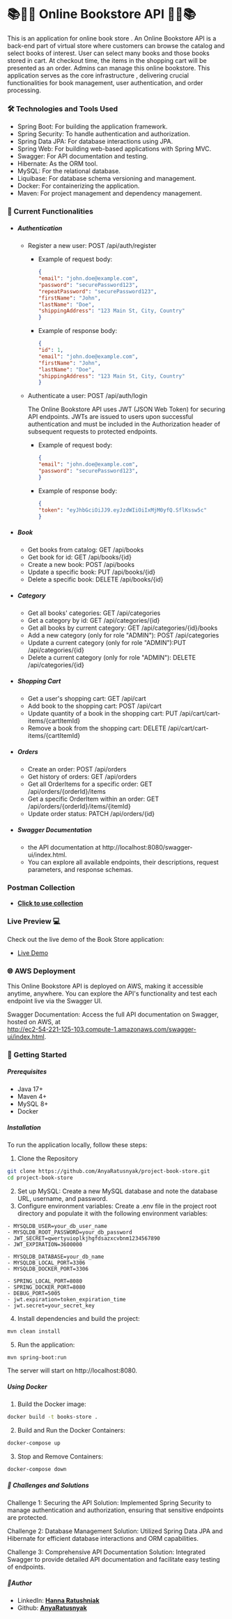 
# 📚📙📖 Online Bookstore API 📖📙📚
This is an application for online book store . 
An Online Bookstore API is a back-end part of virtual store  where customers can browse the catalog and select books of interest. User can select many books and those books stored in cart. At checkout time, the items in the shopping cart will be presented as an order.
Admins can manage this online bookstore.  This application serves as the core infrastructure , delivering crucial functionalities for book management, user authentication, and order processing.

 ### 🛠️ Technologies and Tools Used
- Spring Boot: For building the application framework.
- Spring Security: To handle authentication and authorization.
- Spring Data JPA: For database interactions using JPA.
- Spring Web: For building web-based applications with Spring MVC.
- Swagger: For API documentation and testing.
- Hibernate: As the ORM tool.
- MySQL: For the relational database.
- Liquibase: For database schema versioning and management.
- Docker: For containerizing the application.
- Maven: For project management and dependency management.
### 🚀 Current Functionalities
- ##### Authentication 
  - Register a new user: POST /api/auth/register
    - Example of request body:
      ```json
      {
      "email": "john.doe@example.com",
      "password": "securePassword123",
      "repeatPassword": "securePassword123",
      "firstName": "John",
      "lastName": "Doe",
      "shippingAddress": "123 Main St, City, Country"
      }
      ```
    - Example of response body:
      ```json
      {
      "id": 1,
      "email": "john.doe@example.com",
      "firstName": "John",
      "lastName": "Doe",
      "shippingAddress": "123 Main St, City, Country"
      }
      ```
  - Authenticate a user: POST /api/auth/login   
  
    The Online Bookstore API uses JWT (JSON Web Token) for securing API endpoints. JWTs are issued to users upon successful authentication and must be included in the Authorization header of subsequent requests to protected endpoints.
    - Example of request body:
      ```json
      {
      "email": "john.doe@example.com",
      "password": "securePassword123",
      }
      ```
    - Example of response body:
      ```json
      {
      "token": "eyJhbGciOiJJ9.eyJzdWIiOiIxMjM0yfQ.SflKssw5c"
      }
      ```
- ##### Book
  - Get books from catalog: GET /api/books
  - Get book for id: GET /api/books/{id}
  - Create a new book: POST /api/books
  - Update a specific book: PUT /api/books/{id}
  - Delete a specific book: DELETE /api/books/{id}
- ##### Category
  - Get all books' categories: GET /api/categories
  - Get a category by id: GET /api/categories/{id}
  - Get all books by current category: GET /api/categories/{id}/books
  - Add a new category (only for role "ADMIN"): POST /api/categories
  - Update a current category (only for role "ADMIN"):PUT /api/categories/{id}
  - Delete a current category (only for role "ADMIN"): DELETE /api/categories/{id}
- ##### Shopping Cart
  - Get a user's shopping cart: GET /api/cart
  - Add book to the shopping cart: POST /api/cart
  - Update quantity of a book in the shopping cart: PUT /api/cart/cart-items/{cartItemId}
  - Remove a book from the shopping cart: DELETE /api/cart/cart-items/{cartItemId}
- ##### Orders
  - Create an order: POST /api/orders
  - Get history of orders: GET /api/orders
  - Get all OrderItems for a specific order: GET /api/orders/{orderId}/items
  - Get a specific OrderItem within an order: GET /api/orders/{orderId}/items/{itemId}
  - Update order status: PATCH /api/orders/{id}
- #####  Swagger Documentation
  - the API documentation at http://localhost:8080/swagger-ui/index.html.
  - You can explore all available endpoints, their descriptions, request parameters, and response schemas.

### Postman Collection 
- **[Click to use collection](https://www.postman.com/rent-masters/workspace/online-bookstore-api/collection/34492567-9cf5612a-c2d4-40b0-a8e4-8f2e06f2f996?action=share&creator=34492567)**

### Live Preview 💻
Check out the live demo of the Book Store application:

- [Live Demo](https://www.loom.com/share/c6710f4f1ba14b339a09f87667c4046c?sid=fd664c29-e2e8-4f5b-92be-cddac9c62bfa)

### 🌐 AWS Deployment
This Online Bookstore API is deployed on AWS, making it accessible anytime, anywhere. You can explore the API's functionality and test each endpoint live via the Swagger UI.

Swagger Documentation: Access the full API documentation on Swagger, hosted on AWS, at <br> http://ec2-54-221-125-103.compute-1.amazonaws.com/swagger-ui/index.html.
### 🌟 Getting Started
##### Prerequisites
- Java 17+
- Maven 4+
- MySQL 8+
- Docker
##### Installation
To run the application locally, follow these steps:  

1. Clone the Repository
```bash
git clone https://github.com/AnyaRatusnyak/project-book-store.git  
cd project-book-store
```
2. Set up MySQL:
Create a new MySQL database and note the database URL, username, and password.  
3. Configure environment variables:
Create a .env file in the project root directory and populate it with the following environment variables:
```env
- MYSQLDB_USER=your_db_user_name  
- MYSQLDB_ROOT_PASSWORD=your_db_password  
- JWT_SECRET=qwertyuioplkjhgfdsazxcvbnm1234567890 
- JWT_EXPIRATION=3600000

- MYSQLDB_DATABASE=your_db_name
- MYSQLDB_LOCAL_PORT=3306
- MYSQLDB_DOCKER_PORT=3306

- SPRING_LOCAL_PORT=8080
- SPRING_DOCKER_PORT=8080
- DEBUG_PORT=5005
- jwt.expiration=token_expiration_time  
- jwt.secret=your_secret_key
```
4. Install dependencies and build the project:
```bash
mvn clean install
```
5. Run the application:
```bash
mvn spring-boot:run
```
The server will start on http://localhost:8080.

##### Using Docker
1. Build the Docker image:
```bash
docker build -t books-store .
```
2. Build and Run the Docker Containers:
```bash
docker-compose up
```
3. Stop and Remove Containers:
```bash
docker-compose down
```

##### 📄 Challenges and Solutions
Challenge 1: Securing the API
Solution: Implemented Spring Security to manage authentication and authorization, ensuring that sensitive endpoints are protected.

Challenge 2: Database Management
Solution: Utilized Spring Data JPA and Hibernate for efficient database interactions and ORM capabilities.

Challenge 3: Comprehensive API Documentation
Solution: Integrated Swagger to provide detailed API documentation and facilitate easy testing of endpoints.

##### 👷Author
- LinkedIn: **[Hanna Ratushniak](https://www.linkedin.com/in/hanna-ratushnyak/)** 
- Github: **[AnyaRatusnyak](https://github.com/AnyaRatusnyak)**